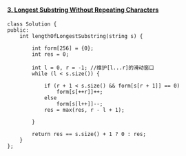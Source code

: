 #### [3. Longest Substring Without Repeating Characters](https://leetcode-cn.com/problems/longest-substring-without-repeating-characters/)

```
class Solution {
public:
    int lengthOfLongestSubstring(string s) {

        int form[256] = {0};
        int res = 0;

        int l = 0, r = -1; //维护[l...r]的滑动窗口
        while (l < s.size()) {

            if (r + 1 < s.size() && form[s[r + 1]] == 0)
                form[s[++r]]++;
            else 
                form[s[l++]]--;
            res = max(res, r - l + 1);
            
        }

        return res == s.size() + 1 ? 0 : res;
    }
};
```

